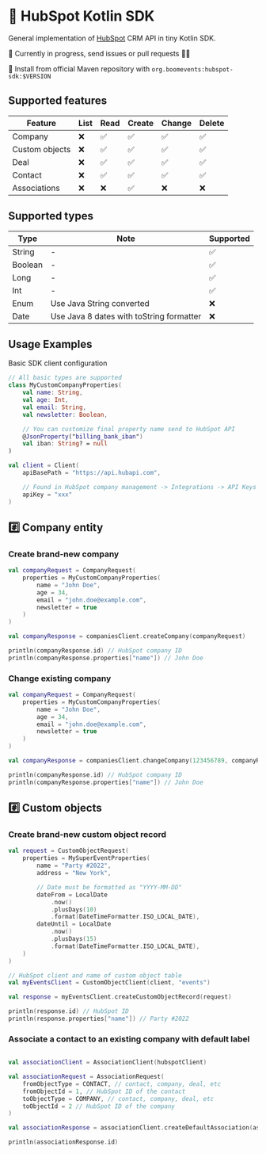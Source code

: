 # 🤖 HubSpot Kotlin SDK
General implementation of [HubSpot](https://developers.hubspot.com/docs/api/crm/companies) CRM API in tiny Kotlin SDK.

🎈 Currently in progress, send issues or pull requests 🙌🏼

🚀 Install from official Maven repository with `org.boomevents:hubspot-sdk:$VERSION`<br>

## Supported features
| Feature 	        | List 	 | Read 	 | Create 	 | Change 	 | Delete 	 |
|------------------|--------|--------|----------|----------|----------|
| Company 	        | ❌    	 | ✅    	 | ✅     	  | ✅      	 | ✅      	 |
| Custom objects   | ❌    	 | ✅    	 | ✅     	  | ✅      	 | ✅      	 |
| Deal    	        | ❌    	 | ✅    	 | ✅     	  | ✅      	 | ✅      	 |
| Contact 	        | ❌    	 | ✅    	 | ✅     	  | ✅      	 | ✅      	 |
| Associations	    | ❌    	 | ❌   	  | ✅     	  | ❌      	 | ❌      	 |

## Supported types

| Type    | Note                                     | Supported |
|---------|------------------------------------------|-----------|
| String  | -                                        | ✅         |
| Boolean | -                                        | ✅         |
| Long    | -                                        | ✅         |
| Int     | -                                        | ✅         |
| Enum    | Use Java String converted                | ❌         |
| Date    | Use Java 8 dates with toString formatter | ❌         |

## Usage Examples

Basic SDK client configuration
```kotlin
// All basic types are supported
class MyCustomCompanyProperties(
    val name: String,
    val age: Int,
    val email: String,
    val newsletter: Boolean,

    // You can customize final property name send to HubSpot API
    @JsonProperty("billing_bank_iban")
    val iban: String? = null
)

val client = Client(
    apiBasePath = "https://api.hubapi.com",

    // Found in HubSpot company management -> Integrations -> API Keys -> Active API Key
    apiKey = "xxx"
)
```

## #️⃣ Company entity

### Create brand-new company
```kotlin
val companyRequest = CompanyRequest(
    properties = MyCustomCompanyProperties(
        name = "John Doe",
        age = 34,
        email = "john.doe@example.com",
        newsletter = true
    )
)

val companyResponse = companiesClient.createCompany(companyRequest)

println(companyResponse.id) // HubSpot company ID
println(companyResponse.properties["name"]) // John Doe
```

### Change existing company
```kotlin
val companyRequest = CompanyRequest(
    properties = MyCustomCompanyProperties(
        name = "John Doe",
        age = 34,
        email = "john.doe@example.com",
        newsletter = true
    )
)

val companyResponse = companiesClient.changeCompany(123456789, companyRequest)

println(companyResponse.id) // HubSpot company ID
println(companyResponse.properties["name"]) // John Doe
```

## #️⃣ Custom objects

### Create brand-new custom object record
```kotlin
val request = CustomObjectRequest(
    properties = MySuperEventProperties(
        name = "Party #2022",
        address = "New York",

        // Date must be formatted as "YYYY-MM-DD"
        dateFrom = LocalDate
            .now()
            .plusDays(10)
            .format(DateTimeFormatter.ISO_LOCAL_DATE),
        dateUntil = LocalDate
            .now()
            .plusDays(15)
            .format(DateTimeFormatter.ISO_LOCAL_DATE),
    )
)

// HubSpot client and name of custom object table
val myEventsClient = CustomObjectClient(client, "events")

val response = myEventsClient.createCustomObjectRecord(request)

println(response.id) // HubSpot ID
println(response.properties["name"]) // Party #2022
```
### Associate a contact to an existing company with default label
```kotlin

val associationClient = AssociationClient(hubspotClient)

val associationRequest = AssociationRequest(
    fromObjectType = CONTACT, // contact, company, deal, etc
    fromObjectId = 1, // HubSpot ID of the contact
    toObjectType = COMPANY, // contact, company, deal, etc
    toObjectId = 2 // HubSpot ID of the company
)

val associationResponse = associationClient.createDefaultAssociation(associationRequest)

println(associationResponse.id)
```

